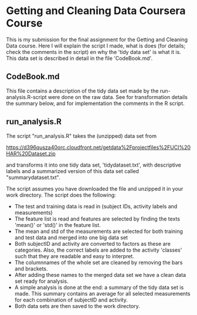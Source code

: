 # Getting and Cleaning Data Coursera Course
This is my submission for the final  assignment for the Getting and Cleaning Data course. Here I will explain the script I made, what is does (for details; check the comments in the script) en why the 'tidy data set' is what it is. This data set is described in detail in the file 'CodeBook.md'.

## CodeBook.md
This file contains a description of the tidy data set made by the run-analysis.R-script were done on the raw data. See for transformation details the summary below, and for implementation the comments in the R script.

## run_analysis.R
The script "run_analysis.R" takes the (unzipped) data set from 

https://d396qusza40orc.cloudfront.net/getdata%2Fprojectfiles%2FUCI%20HAR%20Dataset.zip

and transforms it into one tidy data set, 'tidydataset.txt', with descriptive labels and a summarized version of this data set called "summarydataset.txt".

The script assumes you have downloaded the file and unzipped it in your work directory. The script does the following:
- The test and training data is read in (subject IDs, activity labels and measurements)
- The feature list is read and features are selected by finding the texts 'mean()' or 'std()' in the feature list.
- The mean and std of the measurements are selected for both training and test data and merged into one big data set
- Both subjectID and activity are converted to factors as these are categories. Also, the correct labels are added to the activity 'classes' such that they are readable and easy to interpret.
- The columnnames of the whole set are cleaned by removing the bars and brackets. 
- After adding these names to the merged data set we have a clean data set ready for analysis.
- A simple analysis is done at the end: a summary of the tidy data set is made. This summary contains an average for all selected measurements for each combination of subjectID and activity.
- Both data sets are then saved to the work directory.